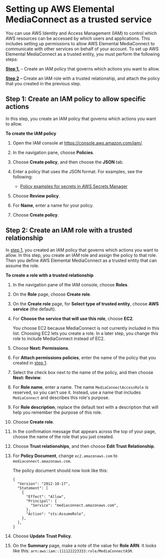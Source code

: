 # Setting up AWS Elemental MediaConnect as a trusted service<a name="security-iam-trusted-entity"></a>

You can use AWS Identity and Access Management \(IAM\) to control which AWS resources can be accessed by which users and applications\. This includes setting up permissions to allow AWS Elemental MediaConnect to communicate with other services on behalf of your account\. To set up AWS Elemental MediaConnect as a trusted entity, you must perform the following steps:

**[Step 1\.](#security-iam-trusted-entity-create-policy)** – Create an IAM policy that governs which actions you want to allow\.

**[Step 2](#security-iam-trusted-entity-create-role)** – Create an IAM role with a trusted relationship, and attach the policy that you created in the previous step\.

## Step 1: Create an IAM policy to allow specific actions<a name="security-iam-trusted-entity-create-policy"></a>

In this step, you create an IAM policy that governs which actions you want to allow\.

**To create the IAM policy**

1. Open the IAM console at [https://console\.aws\.amazon\.com/iam/](https://console.aws.amazon.com/iam/)\.

1. In the navigation pane, choose **Policies**\.

1. Choose **Create policy**, and then choose the **JSON** tab\.

1. Enter a policy that uses the JSON format\. For examples, see the following:
   + [Policy examples for secrets in AWS Secrets Manager](iam-policy-examples-asm-secrets.md)

1. Choose **Review policy**\.

1. For **Name**, enter a name for your policy\.

1. Choose **Create policy**\.

## Step 2: Create an IAM role with a trusted relationship<a name="security-iam-trusted-entity-create-role"></a>

In [step 1](#security-iam-trusted-entity-create-policy), you created an IAM policy that governs which actions you want to allow\. In this step, you create an IAM role and assign the policy to that role\. Then you define AWS Elemental MediaConnect as a trusted entity that can assume the role\.

**To create a role with a trusted relationship**

1. In the navigation pane of the IAM console, choose **Roles**\.

1. On the **Role** page, choose **Create role**\. 

1. On the **Create role** page, for **Select type of trusted entity**, choose **AWS service** \(the default\)\.

1. For **Choose the service that will use this role**, choose **EC2**\. 

   You choose EC2 because MediaConnect is not currently included in this list\. Choosing EC2 lets you create a role\. In a later step, you change this role to include MediaConnect instead of EC2\.

1. Choose **Next: Permissions**\.

1. For **Attach permissions policies**, enter the name of the policy that you created in [step 1](#security-iam-trusted-entity-create-policy)\. 

1. Select the check box next to the name of the policy, and then choose **Next: Review**\.

1. For **Role name**, enter a name\. The name `MediaConnectAccessRole` is reserved, so you can't use it\. Instead, use a name that includes `MediaConnect` and describes this role's purpose\.

1. For **Role description**, replace the default text with a description that will help you remember the purpose of this role\.

1. Choose **Create role**\.

1. In the confirmation message that appears across the top of your page, choose the name of the role that you just created\.

1. Choose **Trust relationships**, and then choose **Edit Trust Relationship**\.

1. For **Policy Document**, change `ec2.amazonaws.com` to `mediaconnect.amazonaws.com`\. 

   The policy document should now look like this: 

   ```
   {
     "Version": "2012-10-17",
     "Statement": [
       {
         "Effect": "Allow",
         "Principal": {
           "Service": "mediaconnect.amazonaws.com",
         },
         "Action": "sts:AssumeRole",
       },
     ],
   }
   ```

1. Choose **Update Trust Policy**\.

1. On the **Summary** page, make a note of the value for **Role ARN**\. It looks like this: `arn:aws:iam::111122223333:role/MediaConnectASM`\.
